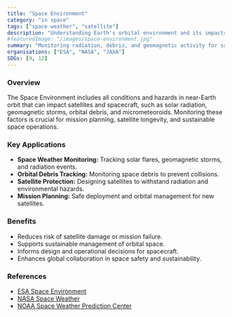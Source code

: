 ```yaml
---
title: "Space Environment"
category: "in space"
tags: ["space weather", "satellite"]
description: "Understanding Earth's orbital environment and its impacts on satellites."
#featuredImage: "/images/space-environment.jpg"
summary: "Monitoring radiation, debris, and geomagnetic activity for satellite safety."
organisations: ["ESA", "NASA", "JAXA"]
SDGs: [9, 12]
---
```

### Overview
The Space Environment includes all conditions and hazards in near-Earth orbit that can impact satellites and spacecraft, such as solar radiation, geomagnetic storms, orbital debris, and micrometeoroids. Monitoring these factors is crucial for mission planning, satellite longevity, and sustainable space operations.

### Key Applications
- **Space Weather Monitoring:** Tracking solar flares, geomagnetic storms, and radiation events.
- **Orbital Debris Tracking:** Monitoring space debris to prevent collisions.
- **Satellite Protection:** Designing satellites to withstand radiation and environmental hazards.
- **Mission Planning:** Safe deployment and orbital management for new satellites.

### Benefits
- Reduces risk of satellite damage or mission failure.
- Supports sustainable management of orbital space.
- Informs design and operational decisions for spacecraft.
- Enhances global collaboration in space safety and sustainability.

### References
- [ESA Space Environment](https://www.esa.int/Our_Activities/Space_Engineering_Technology/Space_Environment)
- [NASA Space Weather](https://www.nasa.gov/mission_pages/sunearth/spaceweather/index.html)
- [NOAA Space Weather Prediction Center](https://www.swpc.noaa.gov/)